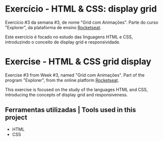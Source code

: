 # Exercício - HTML & CSS: display grid

Exercício #3 da semana #3, de nome "Grid com Animações". Parte do curso "Explorer", da plataforma de ensino [Rocketseat](https://rocketseat.com.br/).

Este exercício é focado no estudo das linguagens HTML e CSS, introduzindo o conceito de display grid e responsividade.

# Exercise - HTML & CSS grid display

Exercise #3 from Week #3, named "Grid com Animações". Part of the program "Explorer", from the online platform [Rocketseat](https://rocketseat.com.br/).

This exercise is focused on the study of the languages HTML and CSS, introducing the concepts of display grid and responsiveness.


## Ferramentas utilizadas | Tools used in this project

- HTML
- CSS
